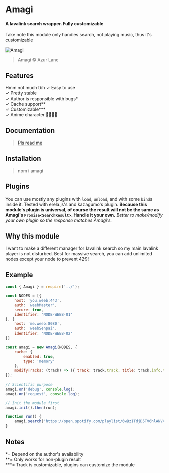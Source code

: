# Amagi
#### A lavalink search wrapper. Fully customizable
Take note this module only handles search, not playing music, thus it's customizable

![Amagi](https://i.imgur.com/4ZefZpU.png)
> Amagi © Azur Lane

## Features
Hmm not much tbh
✓ Easy to use  
✓ Pretty stable  
✓ Author is responsible with bugs*   
✓ Cache support**   
✓ Customizable***   
✓ Anime character 💖💖💖💖

## Documentation
> [Pls read me](https://takiyo0.github.io/Amagi)

## Installation
> npm i amagi

## Plugins
You can use mostly any plugins with `load`, `unload`, and with some `bind`s inside it. Tested with erela.js's and kazagumo's plugin. **Because this module's plugin is universal, of course the result will not be the same as Amagi's `Promise<SearchResult>`. Handle it your own.** _Better to make/modify your own plugin so the response matches Amagi's._

## Why this module
I want to make a different manager for lavalink search so my main lavalink player is not disturbed. Best for massive search, you can add unlimited nodes except your node to prevent 429!

## Example
```js
const { Amagi } = require('../');

const NODES = [{
    host: 'you.weeb:443',
    auth: 'weebMaster',
    secure: true,
    identifier: 'NODE-WEEB-01'
}, {
    host: 'me.weeb:8080',
    auth: 'weebSenpai',
    identifier: 'NODE-WEEB-02'
}]

const amagi = new Amagi(NODES, {
    cache: {
        enabled: true,
        type: 'memory'
    },
    modifyTracks: (track) => ({ track: track.track, title: track.info.title })
});

// Scientific purpose
amagi.on('debug', console.log);
amagi.on('request', console.log);

// Init the module first
amagi.init().then(run);

function run() {
    amagi.search('https://open.spotify.com/playlist/6wBzITdjD5TV6hlANVXCPQ?si=b0732558348a46ef', { engine: 'youtubeMusic' }).then(r => console.log(r)).catch(e => console.log(e));
}
```

## Notes
*= Depend on the author's availability   
**= Only works for non-plugin result    
***= Track is customizable, plugins can customize the module